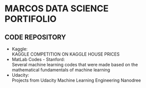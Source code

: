# MARCOS DATA SCIENCE PORTIFOLIO
## CODE REPOSITORY
- Kaggle:	
KAGGLE COMPETITION ON KAGGLE HOUSE PRICES
- MatLab Codes - Stanford:	
Several machine learning codes that were made based on the mathematical fundamentals of machine learning
- Udacity:	
Projects from Udacity Machine Learning Engineering Nanodree
